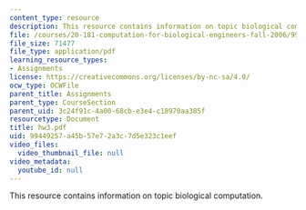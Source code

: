 ```yaml
---
content_type: resource
description: This resource contains information on topic biological computation.
file: /courses/20-181-computation-for-biological-engineers-fall-2006/99449257a45b57e72a3c7d5e323c1eef_hw3.pdf
file_size: 71477
file_type: application/pdf
learning_resource_types:
- Assignments
license: https://creativecommons.org/licenses/by-nc-sa/4.0/
ocw_type: OCWFile
parent_title: Assignments
parent_type: CourseSection
parent_uid: 3c24f91c-4a00-68cb-e3e4-c18970aa385f
resourcetype: Document
title: hw3.pdf
uid: 99449257-a45b-57e7-2a3c-7d5e323c1eef
video_files:
  video_thumbnail_file: null
video_metadata:
  youtube_id: null
---
```

This resource contains information on topic biological computation.